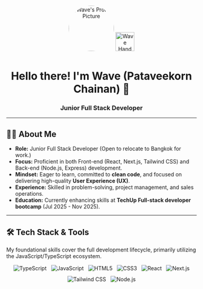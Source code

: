 <div align="center">
  <!-- Profile Picture -->
  <img src="https://avatars.githubusercontent.com/u/18350557?v=4" width="120" height="120" style="border-radius: 50%; margin-bottom: 10px;" alt="Wave's Profile Picture"/>

  <!-- Animated Wave Emoji -->
  <img src="https://user-images.githubusercontent.com/18350557/176309783-0785949b-9127-417c-8b55-ab5a4333674e.gif" width="50" height="50" alt="Wave Hand Animation"/>

  <h1>Hello there! I'm Wave (Pataveekorn Chainan) 👋</h1>
  <h3>Junior Full Stack Developer</h3>
</div>

---

## 👨‍💻 About Me

* **Role:** Junior Full Stack Developer (Open to relocate to Bangkok for work.)
* **Focus:** Proficient in both Front-end (React, Next.js, Tailwind CSS) and Back-end (Node.js, Express) development.
* **Mindset:** Eager to learn, committed to **clean code**, and focused on delivering high-quality **User Experience (UX)**.
* **Experience:** Skilled in problem-solving, project management, and sales operations.
* **Education:** Currently enhancing skills at **TechUp Full-stack developer bootcamp** (Jul 2025 - Nov 2025).

---

## 🛠️ Tech Stack & Tools

My foundational skills cover the full development lifecycle, primarily utilizing the JavaScript/TypeScript ecosystem.

<div align="center" style="display: flex; flex-wrap: wrap; gap: 12px; justify-content: center; margin-top: 15px;">
  <img title="TypeScript" src="https://skillicons.dev/icons?i=ts" />
  <img title="JavaScript" src="https://skillicons.dev/icons?i=js" />
  <img title="HTML5" src="https://skillicons.dev/icons?i=html" />
  <img title="CSS3" src="https://skillicons.dev/icons?i=css" />
  
  <img title="React" src="https://skillicons.dev/icons?i=react" />
  <img title="Next.js" src="https://skillicons.dev/icons?i=nextjs" />
  <img title="Tailwind CSS" src="https://skillicons.dev/icons?i=tailwind" />
  
  <img title="Node.js" src="https://skillicons.dev/icons?i=nodejs" />
  <img title="Express" src="https://skillicons.dev
